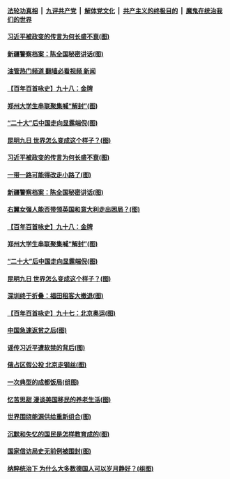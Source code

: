 ####  [法轮功真相](../../../../basic/blob/master/README.md?t=10010931) &nbsp;|&nbsp; [九评共产党](../../../../9ping.md/blob/master/README.md?t=10010931) &nbsp;|&nbsp; [解体党文化](../../../../jtdwh.md/blob/master/README.md?t=10010931)  &nbsp;|&nbsp; [共产主义的终极目的](../../../../gczydzjmd.md/blob/master/README.md?t=10010931) &nbsp;|&nbsp; [魔鬼在统治我们的世界](../../../../mgztzwmdsj.md/blob/master/README.md?t=10010931) 

#### [习近平被政变的传言为何长盛不衰(图)](../pages/p4/1018010.md?t=10010931) 

#### [新疆警察档案：陈全国秘密讲话(图)](../pages/p4/1018011.md?t=10010931) 

#### [油管热门频道 翻墙必看视频 新闻](http://209.250.226.216:81/youtube.html?10010931)

#### [【百年百首咏史】九十八：金牌](../pages/p4/1017973.md?t=10010931) 

#### [郑州大学生串联聚集喊“解封”(图)](../pages/p4/1017932.md?t=10010931) 

#### [“二十大”后中国走向显露端倪(图)](../pages/p4/1017926.md?t=10010931) 

#### [昆明九日 世界怎么变成这个样子？(图)](../pages/p4/1017917.md?t=10010931) 

#### [习近平被政变的传言为何长盛不衰(图)](../pages/p4/1018010.md?t=10010931) 

#### [一带一路可能得改走小路了(图)](../pages/p4/1018012.md?t=10010931) 

#### [新疆警察档案：陈全国秘密讲话(图)](../pages/p4/1018011.md?t=10010931) 

#### [右翼女强人能否带领英国和意大利走出困局？(图)](../pages/p4/1018014.md?t=10010931) 

#### [【百年百首咏史】九十八：金牌](../pages/p4/1017973.md?t=10010931) 


#### [郑州大学生串联聚集喊“解封”(图)](../pages/p4/1017932.md?t=10010931) 

#### [“二十大”后中国走向显露端倪(图)](../pages/p4/1017926.md?t=10010931) 

#### [昆明九日 世界怎么变成这个样子？(图)](../pages/p4/1017917.md?t=10010931) 

#### [深圳终于折叠：福田租客大撤退(图)](../pages/p4/1017904.md?t=10010931) 

#### [【百年百首咏史】九十七：北京奥运(图)](../pages/p4/1017920.md?t=10010931) 

#### [中国急速返贫之后(图)](../pages/p4/1017854.md?t=10010931) 

#### [谣传习近平遭软禁的背后(图)](../pages/p4/1017846.md?t=10010931) 

#### [俄占区假公投 北京走钢丝(图)](../pages/p4/1017845.md?t=10010931) 

#### [一次典型的成都饭局(组图)](../pages/p4/1017838.md?t=10010931) 

#### [忆苦思甜 漫谈美国移民的养老生活(图)](../pages/p4/1017764.md?t=10010931) 

#### [世界围绕能源供给重新组合(图)](../pages/p4/1017753.md?t=10010931) 

#### [沉默和失忆的国民是怎样教育成的(图)](../pages/p4/1017754.md?t=10010931) 

#### [国家信访局史无前例被围封(图)](../pages/p4/1017758.md?t=10010931) 

#### [纳粹统治下 为什么大多数德国人可以岁月静好？(组图)](../pages/p4/1017752.md?t=10010931) 

<img src='http://gfw-breaker.win/goodnews/indexes/p4.md' width='0px' height='0px'/>

